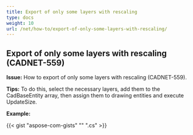 ```yaml
---
title: Export of only some layers with rescaling 
type: docs
weight: 10
url: /net/how-to/export-of-only-some-layers-with-rescaling/
---
```


## **Export of only some layers with rescaling (CADNET-559)**

**Issue:** How to export of only some layers with rescaling (CADNET-559).

**Tips:** To do this, select the necessary layers, add them to the CadBaseEntity array, then assign them to drawing entities and execute UpdateSize.

**Example:**

{{< gist "aspose-com-gists" "" ".cs" >}}